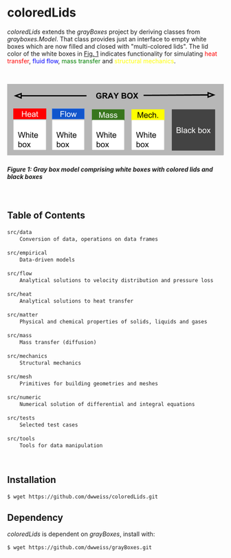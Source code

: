 # coloredLids

_coloredLids_ extends the _grayBoxes_ project by deriving classes from _grayboxes.Model_. That class provides just an interface to empty white boxes which are now filled and closed with "multi-colored lids". The lid color of the white boxes in [Fig. 1](#figure-1-gray-box-model-comprising-white-boxes-with-colored-lids-and-black-boxes) indicates functionality for simulating  <font color="red">heat transfer</font>, <font color="blue">fluid flow</font>, <font color="green">mass transfer</font> and <font color="yellow">structural mechanics</font>.

<br>

![](https://github.com/dwweiss/coloredlids/blob/master/doc/fig/colored_boxes_top.png)

##### Figure 1: Gray box model comprising white boxes with colored lids and black boxes

<br>

## Table of Contents 

    src/data
        Conversion of data, operations on data frames
        
    src/empirical 
        Data-driven models
        
    src/flow 
        Analytical solutions to velocity distribution and pressure loss
        
    src/heat 
        Analytical solutions to heat transfer
        
    src/matter
        Physical and chemical properties of solids, liquids and gases
        
    src/mass     
        Mass transfer (diffusion)

    src/mechanics     
        Structural mechanics

    src/mesh     
        Primitives for building geometries and meshes
        
    src/numeric 
        Numerical solution of differential and integral equations
        
    src/tests  
        Selected test cases
        
    src/tools
        Tools for data manipulation
        

## Installation

    $ wget https://github.com/dwweiss/coloredLids.git


## Dependency

_coloredLids_ is dependent on _grayBoxes_, install with:

    $ wget https://github.com/dwweiss/grayBoxes.git
